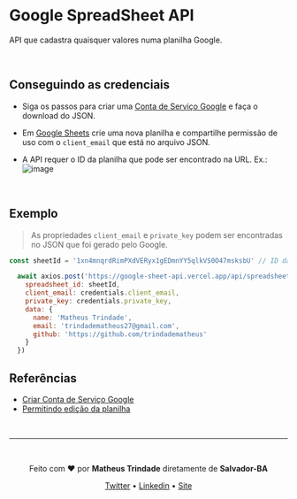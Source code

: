 # Google SpreadSheet API

API que cadastra quaisquer valores numa planilha Google.

<br />

## Conseguindo as credenciais

* Siga os passos para criar uma [Conta de Serviço Google](https://cloud.google.com/docs/authentication/getting-started#creating_a_service_account) e faça o download do JSON.

* Em [Google Sheets](https://docs.google.com/spreadsheets/) crie uma nova planilha e compartilhe permissão de uso com o `client_email` que está no arquivo JSON.

* A API requer o ID da planilha que pode ser encontrado na URL. Ex.: ![image](https://user-images.githubusercontent.com/31348285/116716035-a786d580-a9ad-11eb-91f5-c2425ef7102e.png)


<br />


## Exemplo

> As propriedades `client_email` e `private_key` podem ser encontradas no JSON que foi gerado pelo Google.

```javascript
const sheetId = '1xn4mnqrdRimPXdVERyx1gEDmnYY5qlkVS0O47msksbU' // ID da planilha

  await axios.post('https://google-sheet-api.vercel.app/api/spreadsheet', {
    spreadsheet_id: sheetId,
    client_email: credentials.client_email,
    private_key: credentials.private_key, 
    data: {
      name: 'Matheus Trindade',
      email: 'trindadematheus27@gmail.com',
      github: 'https://github.com/trindadematheus'
    }
  })
```

## Referências

* [Criar Conta de Serviço Google](https://theoephraim.github.io/node-google-spreadsheet/#/getting-started/authentication?id=service-account)
* [Permitindo edição da planilha](https://stackoverflow.com/a/49965912)

<br/>

---

<br/>

<p align="center">Feito com <b>♥</b> por <b>Matheus Trindade</b> diretamente de <b>Salvador-BA</b></p>

<p align="center">
  <a href="https://twitter.com/trnddev">Twitter</a> •
  <a href="https://www.linkedin.com/in/trindadematheus/">Linkedin</a> •
  <a href="https://matheustrindade.dev.br/">Site</a>
</p>
